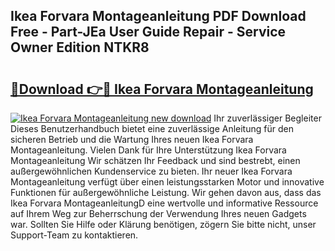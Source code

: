 ## Ikea Forvara Montageanleitung PDF Download Free - Part-JEa User Guide Repair - Service Owner Edition NTKR8

# <h2><a href="http://df7qem.blite.top/?on=Ikea+Forvara+Montageanleitung">🔗Download 👉🔴 Ikea Forvara Montageanleitung</a></h2>

[![Ikea Forvara Montageanleitung new download](https://i.imgur.com/lujVjoI.png)](http://df7qem.blite.top/?on=Ikea+Forvara+Montageanleitung)
Ihr zuverlässiger Begleiter Dieses Benutzerhandbuch bietet eine zuverlässige Anleitung für den sicheren Betrieb und die Wartung Ihres neuen Ikea Forvara Montageanleitung. Vielen Dank für Ihre Unterstützung Ikea Forvara Montageanleitung Wir schätzen Ihr Feedback und sind bestrebt, einen außergewöhnlichen Kundenservice zu bieten. Ihr neuer Ikea Forvara Montageanleitung verfügt über einen leistungsstarken Motor und innovative Funktionen für außergewöhnliche Leistung. Wir gehen davon aus, dass das Ikea Forvara MontageanleitungD eine wertvolle und informative Ressource auf Ihrem Weg zur Beherrschung der Verwendung Ihres neuen Gadgets war. Sollten Sie Hilfe oder Klärung benötigen, zögern Sie bitte nicht, unser Support-Team zu kontaktieren.
